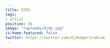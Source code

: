 ```yaml
---
title: DJDS
tags:
- artist
position: 34
image: "/uploads/djds.jpg"
is-home-featured: false
twitter: https://twitter.com/djdodgerstadium
---
```


